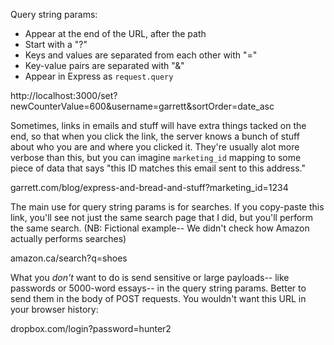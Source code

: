 
Query string params:
  * Appear at the end of the URL, after the path
  * Start with a "?"
  * Keys and values are separated from each other with "="
  * Key-value pairs are separated with "&"
  * Appear in Express as `request.query`

http://localhost:3000/set?newCounterValue=600&username=garrett&sortOrder=date_asc


Sometimes, links in emails and stuff will have extra things tacked on the end,
so that when you click the link, the server knows a bunch of stuff about who
you are and where you clicked it. They're usually alot more verbose than this,
but you can imagine `marketing_id` mapping to some piece of data that says
"this ID matches this email sent to this address."

garrett.com/blog/express-and-bread-and-stuff?marketing_id=1234


The main use for query string params is for searches. If you copy-paste this link,
you'll see not just the same search page that I did, but you'll perform the same search.
(NB: Fictional example-- We didn't check how Amazon actually performs searches)

amazon.ca/search?q=shoes


What you _don't_ want to do is send sensitive or large payloads-- like passwords
or 5000-word essays-- in the query string params. Better to send them in the
body of POST requests. You wouldn't want this URL in your browser history:

dropbox.com/login?password=hunter2
